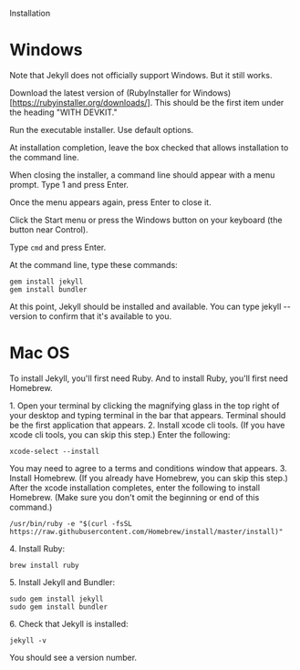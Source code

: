 Installation


# Windows

Note that Jekyll does not officially support Windows. But it still works.

Download the latest version of (RubyInstaller for Windows)[https://rubyinstaller.org/downloads/]. This should be the first item under the heading "WITH DEVKIT."

Run the executable installer. Use default options.

At installation completion, leave the box checked that allows installation to the command line.

When closing the installer, a command line should appear with a menu prompt. Type 1 and press Enter.

Once the menu appears again, press Enter to close it.

Click the Start menu or press the Windows button on your keyboard (the button near Control).

Type `cmd` and press Enter.

At the command line, type these commands:

	gem install jekyll
	gem install bundler

At this point, Jekyll should be installed and available. You can type jekyll --version to confirm that it's available to you.

# Mac OS

To install Jekyll, you'll first need Ruby. And to install Ruby, you'll first need Homebrew.

1\. Open your terminal by clicking the magnifying glass in the top right of your desktop and typing terminal in the bar that appears. Terminal should be the first application that appears. 
2\. Install xcode cli tools. (If you have xcode cli tools, you can skip this step.) Enter the following:

	xcode-select --install
	
You may need to agree to a terms and conditions window that appears. 
3\. Install Homebrew. (If you already have Homebrew, you can skip this step.) After the xcode installation completes, enter the following to install Homebrew. (Make sure you don't omit the beginning or end of this command.)

	/usr/bin/ruby -e "$(curl -fsSL https://raw.githubusercontent.com/Homebrew/install/master/install)"

4\. Install Ruby:

	brew install ruby
5\. Install Jekyll and Bundler:

	sudo gem install jekyll
	sudo gem install bundler
	
6\. Check that Jekyll is installed:

	jekyll -v
	
You should see a version number.	

